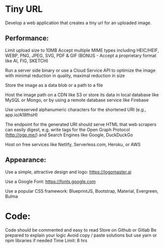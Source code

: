 # Tiny URL
Develop a web application that creates a tiny url for an uploaded image.

## Performance:
Limit upload size to 10MB
Accept multiple MIME types including HEIC/HEIF, WEBP, PNG, JPEG, SVG, PDF & GIF (BONUS - Accept a proprietary format like AI, FIG, SKETCH)

Run a server side binary or use a Cloud Service API to optimize the image with minimal reduction in quality, maximal reduction in size

Store the image as a data blob or a path to a file

Host the image path on a CDN like S3 or store its data in local database like MySQL or Mongo,
  or by using a remote database service like Firebase

Use unreserved alphanumeric characters for the shortened URI (e.g., app.io/A18fhsH)

The endpoint for the generated URI should serve HTML that web scrapers can easily digest,
  e.g. write tags for the Open Graph Protocol (http://ogp.me/) and Search Engines like Google, DuckDuckGo

Host on free services like Netlify, Serverless.com, Heroku, or AWS

## Appearance:
Use a simple, attractive design and logo: https://logomaster.ai

Use a Google Font: https://fonts.google.com

Use a popular CSS framework: BlueprintJS, Bootstrap, Material, Evergreen, Bulma

# Code:
Code should be commented and easy to read
Store on Github or Gitlab
Be prepared to explain your logic
Avoid copy / paste solutions but use yarn or npm libraries if needed
Time Limit: 8 hrs
